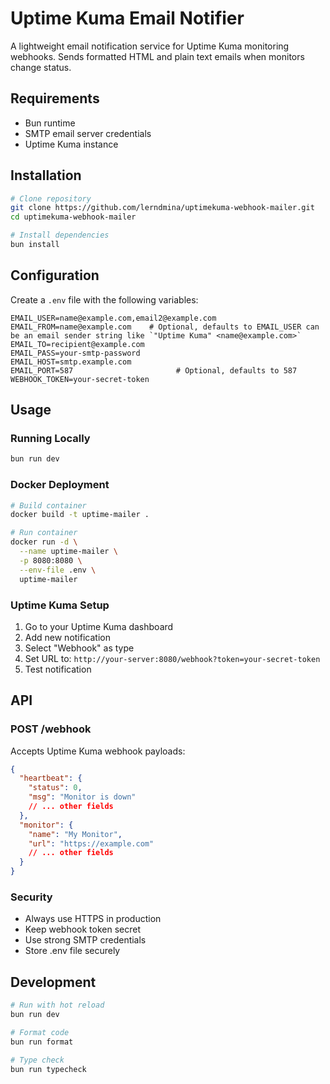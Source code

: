 # Uptime Kuma Email Notifier

A lightweight email notification service for Uptime Kuma monitoring webhooks. Sends formatted HTML and plain text emails when monitors change status.

## Requirements

- Bun runtime
- SMTP email server credentials
- Uptime Kuma instance

## Installation

```bash
# Clone repository
git clone https://github.com/lerndmina/uptimekuma-webhook-mailer.git
cd uptimekuma-webhook-mailer

# Install dependencies
bun install
```

## Configuration

Create a `.env` file with the following variables:

```env
EMAIL_USER=name@example.com,email2@example.com
EMAIL_FROM=name@example.com    # Optional, defaults to EMAIL_USER can be an email sender string like `"Uptime Kuma" <name@example.com>`
EMAIL_TO=recipient@example.com
EMAIL_PASS=your-smtp-password
EMAIL_HOST=smtp.example.com
EMAIL_PORT=587                       # Optional, defaults to 587
WEBHOOK_TOKEN=your-secret-token
```

## Usage

### Running Locally

```bash
bun run dev
```

### Docker Deployment

```bash
# Build container
docker build -t uptime-mailer .

# Run container
docker run -d \
  --name uptime-mailer \
  -p 8080:8080 \
  --env-file .env \
  uptime-mailer
```

### Uptime Kuma Setup

1. Go to your Uptime Kuma dashboard
2. Add new notification
3. Select "Webhook" as type
4. Set URL to: `http://your-server:8080/webhook?token=your-secret-token`
5. Test notification

## API

### POST /webhook

Accepts Uptime Kuma webhook payloads:

```json
{
  "heartbeat": {
    "status": 0,
    "msg": "Monitor is down"
    // ... other fields
  },
  "monitor": {
    "name": "My Monitor",
    "url": "https://example.com"
    // ... other fields
  }
}
```

### Security

- Always use HTTPS in production
- Keep webhook token secret
- Use strong SMTP credentials
- Store .env file securely

## Development

```bash
# Run with hot reload
bun run dev

# Format code
bun run format

# Type check
bun run typecheck
```